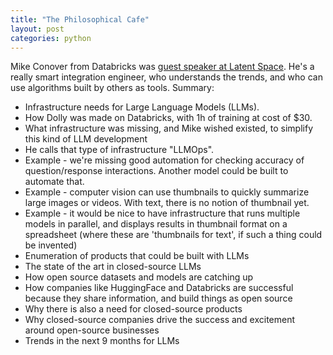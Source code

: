 ```yaml
---
title: "The Philosophical Cafe"
layout: post
categories: python
---
```


Mike Conover from Databricks was [guest speaker at Latent Space](https://www.latent.space/embed/podcast/mike-conover). He's a really smart integration engineer, who understands the trends, and who can use algorithms built by others as tools. Summary:

- Infrastructure needs for Large Language Models (LLMs).
- How Dolly was made on Databricks, with 1h of training at cost of $30.
- What infrastructure was missing, and Mike wished existed, to simplify this kind of LLM development
- He calls that type of infrastructure "LLMOps".
- Example - we're missing good automation for checking accuracy of question/response interactions. Another model could be built to automate that.
- Example - computer vision can use thumbnails to quickly summarize large images or videos. With text, there is no notion of thumbnail yet.
- Example - it would be nice to have infrastructure that runs multiple models in parallel, and displays results in thumbnail format on a spreadsheet (where these are 'thumbnails for text', if such a thing could be invented)
- Enumeration of products that could be built with LLMs
- The state of the art in closed-source LLMs
- How open source datasets and models are catching up
- How companies like HuggingFace and Databricks are successful because they share information, and build things as open source
- Why there is also a need for closed-source products
- Why closed-source companies drive the success and excitement around open-source businesses
- Trends in the next 9 months for LLMs


